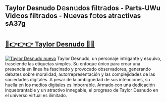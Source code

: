 ## Taylor Desnudo D𝚎sn𝚞dos filtr𝚊dos - Parts-UWu Vid𝚎os filtr𝚊dos - N𝚞evas f𝚘tos atr𝚊ctivas sA37g

# <h2><a href="http://mb82g4s.tromn.icu/?c=Taylor+Desnudo">🔗👉👉👉 Taylor Desnudo 🔗🔗</a></h2>

[![Taylor Desnudo nuevo](https://i.imgur.com/pEAQMta.gif)](http://mb82g4s.tromn.icu/?c=Taylor+Desnudo)
Taylor Desnudo, un personaje intrigante y esquivo, trasciende las etiquetas simples. Su enfoque único para crear una presencia en línea ha fascinado y provocado observadores, generando debates sobre moralidad, autorrepresentación y las complejidades de las sociedades digitales. A pesar de la ambigüedad de sus intenciones, su huella en los medios digitales es imborrable. Armado con una dedicación inquebrantable y un atractivo innegable, el progreso de Taylor Desnudo en el universo virtual es ilimitado.
